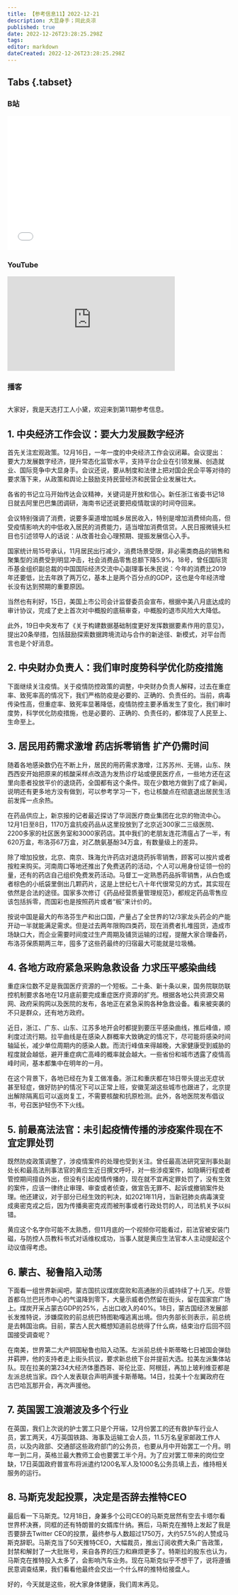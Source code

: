 ```yaml
---
title: 【参考信息11】2022-12-21
description: 大显身手；同此炎凉
published: true
date: 2022-12-26T23:28:25.298Z
tags: 
editor: markdown
dateCreated: 2022-12-26T23:28:25.298Z
---
```


## Tabs {.tabset}
### B站
<div style="position: relative; padding: 30% 45%;">
<iframe style="position: absolute; width: 100%; height: 100%; left: 0; top: 0;" src="//player.bilibili.com/player.html?&bvid=BV1aP4y1B784&page=1&as_wide=1&high_quality=1&danmaku=1" scrolling="no" border="0" frameborder="no" framespacing="0" allowfullscreen="true"></iframe>
</div>

### YouTube
<div style="position: relative; padding-bottom: calc(56.25% * 0.75); /* 16:9 */ width: 75%; height: 0;">
<iframe style="position: absolute; top: 0; left: 0; width: 100%; height: 100%;" src="https://www.youtube-nocookie.com/embed/-VzU_AGBcSI" title="YouTube video player" frameborder="0" allow="accelerometer; autoplay; clipboard-write; encrypted-media; gyroscope; picture-in-picture" allowfullscreen></iframe>
</div>
  
### 播客
<div class="podcast-player"></div>

## 

大家好，我是天选打工人小黛，欢迎来到第11期参考信息。

## 1. 中央经济工作会议：要大力发展数字经济

首先关注宏观政策。12月16日，一年一度的中央经济工作会议闭幕。会议提出：要大力发展数字经济，提升常态化监管水平，支持平台企业在引领发展、创造就业、国际竞争中大显身手。会议还说，要从制度和法律上把对国企民企平等对待的要求落下来，从政策和舆论上鼓励支持民营经济和民营企业发展壮大。

各省的书记立马开始传达会议精神，关键词是开放和信心。新任浙江省委书记18日就去阿里巴巴集团调研，海南书记还说要把疫情耽误的时间夺回来。

会议特别强调了消费，说要多渠道增加城乡居民收入，特别是增加消费倾向高，但受疫情影响大的中低收入居民的消费能力，适当增加消费信贷。人民日报微镜头栏目也引述领导人的话说：从改善社会心理预期、提振发展信心入手。

国家统计局15号承认，11月居民出行减少，消费场景受限，非必需类商品的销售和聚集型的消费受到明显冲击，社会消费品零售总额下降5.9%，18号，曾任国际货币基金组织副总裁的中国国际经济交流中心副理事长朱民说：今年的消费比2019年还要低，比去年跌了两万亿，基本上是两个百分点的GDP，这也是今年经济增长没有达到预期的重要原因。

当然也有利好，15日，美国上市公司会计监督委员会宣布，根据中美八月底达成的审计协议，完成了史上首次对中概股的底稿审查，中概股的退市风险大大降低。

此外，19日中央发布了《关于构建数据基础制度更好发挥数据要素作用的意见》，提出20条举措，包括鼓励探索数据跨境流动与合作的新途径、新模式，对平台而言也是个好消息。

## 2. 中央财办负责人：我们审时度势科学优化防疫措施

下面继续关注疫情。关于疫情防控政策的调整，中央财办负责人解释，过去在重症率、致死率高的情况下，我们严格防疫是必要的、正确的、负责任的。当前，病毒传染性高，但重症率、致死率显著降低，疫情防控主要矛盾发生了变化，我们审时度势，科学优化防疫措施，也是必要的、正确的、负责任的，都体现了人民至上、生命至上。

## 3. 居民用药需求激增 药店拆零销售 扩产仍需时间

随着各地感染数仍在不断上升，居民的用药需求激增，江苏苏州、无锡，山东、陕西西安开始把原来的核酸采样点改造为发热诊疗站或便民医疗点，一些地方还在这里向患者投放平价的退烧药，全国都有这个条件。现在少数地方做到了成了新闻，说明还有更多地方没有做到，可以参考学习一下，也让核酸点在彻底退出居民生活前发挥一点余热。

在药品供应上，新京报的记者最近探访了华润医疗商业集团在北京的物流中心。12月1日至8日，1170万盒抗疫药品从这里投放到了北京近300家二三级医院、2200多家的社区医务室和3000家药店。其中我们的老朋友连花清瘟占了一半，有620万盒，布洛芬67万盒，对乙酰氨基酚34万盒，有数量级上的差异。

除了增加投放，北京、南京、珠海允许药店对退烧药拆零销售，顾客可以按片或者按粒来购买。河南周口等地还推出了免费送药的活动，个人可以用身份证领一份的量，还有的药店自己组织免费发药活动。马督工一定熟悉药品拆零销售，从白色或者棕色的小纸袋里倒出几颗药片，这是上世纪七八十年代很常见的方式，其实现在依然是合法的途径。国家多次修订《药品经营质量管理规范》，都规定药品零售应该包括拆零，而国彩也是按照药片或者“板”来计价的。

按说中国是最大的布洛芬生产和出口国，产量占了全世界的12/3家龙头药企的产能开动一半就能满足需求。但是过去两年限购四类药，现在消费者扎堆囤货，造成市场缺口大，而企业需要时间度过生产周期及铺货运输的过程，提醒大家合理备药，布洛芬保质期两三年，囤多了这些药最终的归宿最大可能就是垃圾桶。

## 4. 各地方政府紧急采购急救设备 力求压平感染曲线

重症床位数不足是我国医疗资源的一个短板。二十条、新十条以来，国务院联防联控机制要求各地在12月底前要完成重症医疗资源的扩充。根据各地公共资源交易网、政府采购网以及医院的发布，各地正在紧急采购各种急救设备。看来被突袭的不只是群众，还有地方政府。

近日，浙江、广东、山东、江苏多地开会时都提到要压平感染曲线，推后峰值，顺利度过流行期。拉平曲线是在感染人群概率大致确定的情况下，尽可能将感染时间轴延长，减少单位周期内的感染人数。而流行峰值来得越晚，大家健康受到威胁的程度就会越低，避开重症病亡高峰的概率就会越大。一些省份和城市透露了疫情高峰时间，基本都集中在明年的一月。

在这个背景下，各地已经在为复工做准备。浙江和重庆都在18日带头提出无症状甚至轻症，做好防护的情况下可以正常上班，安徽芜湖这些城市也跟进了，北京提出解除隔离后可以返岗复工，不需要核酸和抗原检测。此外，各地医院发布倡议书，号召医护轻伤不下火线。

## 5. 前最高法法官：未引起疫情传播的涉疫案件现在不宜定罪处罚

既然防疫政策调整了，涉疫情案件的处理也受到关注。曾任最高法研究室刑事处副处长和最高法刑事法官的黄应生近日撰文呼吁，对一些涉疫案件，如隐瞒行程或者管控期间擅自外出，但没有引起疫情传播的，现在就不宜再定罪处罚了，没有生效的案件，应该一律终止审理、审查或者侦查，做宣告无罪不、起诉或撤销案件处理。他还建议，对于部分已经生效的判决，如2021年11月，当新冠肺炎病毒演变成奥密克戎之后，因为传播奥密克戎而被刑事或者行政处罚的人，司法机关予以纠错。

黄应这个名字你可能不太熟悉，但11月底的一个视频你可能看过，前法官被安装门磁，与防控人员教科书式对话维权成功，当事人就是黄应生法官本人主动提起这个动议值得考虑。

## 6. 蒙古、秘鲁陷入动荡

下面看一组世界新闻吧，蒙古国抗议煤炭腐败和高通胀的示威持续了十几天。尽管首都乌兰巴托市中心的气温降到零下，大量示威者仍然留在街头，留在国家宫广场上。煤炭开采占蒙古GDP的25%，占出口收入的40%。18日，蒙古国经济发展部长发推特说，涉嫌腐败的前总统巴特图勒嘎逃离出境。但内务部长则表示，前总统是去韩国治病。目前，蒙古人民大概想知道前总统得了什么病，结束治疗后回不回国接受调查呢？

在南美，世界第二大产铜国秘鲁也陷入动荡。左派前总统卡斯蒂略七日被国会弹劾并羁押，他的支持者走上街头抗议，要求新总统下台并提前大选。拉美左派集体站队。现在拉美的第234大经济体墨西哥、哥伦比亚、阿根廷，再加上玻利维亚都是左派总统当家。四个人发表联合声明声援卡斯蒂略。14日，拉美十个左翼政府在古巴哈瓦那开会，再次声援他。

## 7. 英国罢工浪潮波及多个行业

在英国，我们上次说的护士罢工只是个开端，12月份罢工的还有救护车行业人员，罢工两天，4万英国铁路、海事及运输工会人员，11.5万名皇家邮政工作人员，以及内政部、交通部这些政府部门的公务员，也要从月中开始罢工一个月。明年一到二月，英格兰最大教师工会也要罢工半个月。为了应对罢工带来的岗位空缺，17日英国政府普宣布将派遣约1200名军人及1000名公务员填上去，维持相关服务的运行。

## 8. 马斯克发起投票，决定是否辞去推特CEO

最后看一下马斯克。12月18日，身兼多个公司CEO的马斯克居然有空去卡塔尔看世界杯决赛，同框的还有特朗普的女婿库什纳。赛后，马斯克在推特上发起了我是否要辞去Twitter CEO的投票，最终参与人数超过1750万，大约57.5%的人赞成马斯克辞职。马斯克当了50天推特CEO，大幅裁员，推出订阅收费大条广告政策，封禁和解封了一大批账号，来自各界的压力和麻烦更多了。特斯拉的股东也认为，马斯克在推特投入太多了，会影响汽车业务。现在马斯克似乎不想干了，说将遵循民意调查结果，我们看看他最终会交出一个什么样的推特给接盘人。

好的，今天就是这些，祝大家身体健康，我们周末再见。

